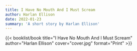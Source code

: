 ```yaml
---
title: I Have No Mouth And I Must Scream
author: Harlan Ellison
date: 2022-01-23
summary: 'A short story by Harlan Ellison'
---
```


{{< booklist/book
title="I Have No Mouth And I Must Scream"
author="Harlan Ellison"
cover="cover.jpg"
format="Print" >}}
